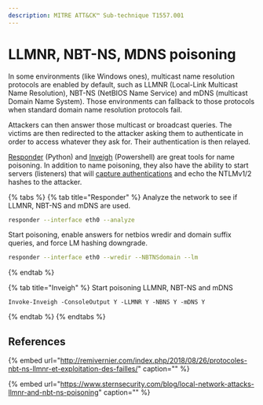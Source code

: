 ```yaml
---
description: MITRE ATT&CK™ Sub-technique T1557.001
---
```


# LLMNR, NBT-NS, MDNS poisoning

In some environments \(like Windows ones\), multicast name resolution protocols are enabled by default, such as LLMNR \(Local-Link Multicast Name Resolution\), NBT-NS \(NetBIOS Name Service\) and mDNS \(multicast Domain Name System\). Those environments can fallback to those protocols when standard domain name resolution protocols fail.

Attackers can then answer those multicast or broadcast queries. The victims are then redirected to the attacker asking them to authenticate in order to access whatever they ask for. Their authentication is then relayed.

[Responder](https://github.com/SpiderLabs/Responder) \(Python\) and [Inveigh](https://github.com/Kevin-Robertson/Inveigh) \(Powershell\) are great tools for name poisoning. In addition to name poisoning, they also have the ability to start servers \(listeners\) that will [capture authentications](../abusing-ntlm/capturing-hashes.md) and echo the NTLMv1/2 hashes to the attacker.

{% tabs %}
{% tab title="Responder" %}
Analyze the network to see if LLMNR, NBT-NS and mDNS are used.

```bash
responder --interface eth0 --analyze
```

Start poisoning, enable answers for netbios wredir and domain suffix queries, and force LM hashing downgrade.

```bash
responder --interface eth0 --wredir --NBTNSdomain --lm
```
{% endtab %}

{% tab title="Inveigh" %}
Start poisoning LLMNR, NBT-NS and mDNS

```text
Invoke-Inveigh -ConsoleOutput Y -LLMNR Y -NBNS Y -mDNS Y
```
{% endtab %}
{% endtabs %}

## References

{% embed url="http://remivernier.com/index.php/2018/08/26/protocoles-nbt-ns-llmnr-et-exploitation-des-failles/" caption="" %}

{% embed url="https://www.sternsecurity.com/blog/local-network-attacks-llmnr-and-nbt-ns-poisoning" caption="" %}

